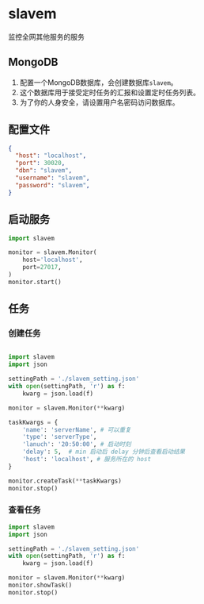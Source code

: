 # slavem
监控全网其他服务的服务

## MongoDB
1. 配置一个MongoDB数据库，会创建数据库`slavem`。
2. 这个数据库用于接受定时任务的汇报和设置定时任务列表。
3. 为了你的人身安全，请设置用户名密码访问数据库。

## 配置文件
```json
{
  "host": "localhost",
  "port": 30020,
  "dbn": "slavem",
  "username": "slavem",
  "password": "slavem",
}
```


## 启动服务
```python
import slavem

monitor = slavem.Monitor(
    host='localhost',
    port=27017,
)
monitor.start()

```

## 任务
### 创建任务
```python

import slavem
import json

settingPath = './slavem_setting.json'
with open(settingPath, 'r') as f:
    kwarg = json.load(f)

monitor = slavem.Monitor(**kwarg)

taskKwargs = {
    'name': 'serverName', # 可以重复
    'type': 'serverType',
    'lanuch': '20:50:00', # 启动时刻
    'delay': 5,  # min 启动后 delay 分钟后查看启动结果
    'host': 'localhost', # 服务所在的 host
}

monitor.createTask(**taskKwargs)
monitor.stop()
```

### 查看任务
```python
import slavem
import json

settingPath = './slavem_setting.json'
with open(settingPath, 'r') as f:
    kwarg = json.load(f)

monitor = slavem.Monitor(**kwarg)
monitor.showTask()
monitor.stop()
```